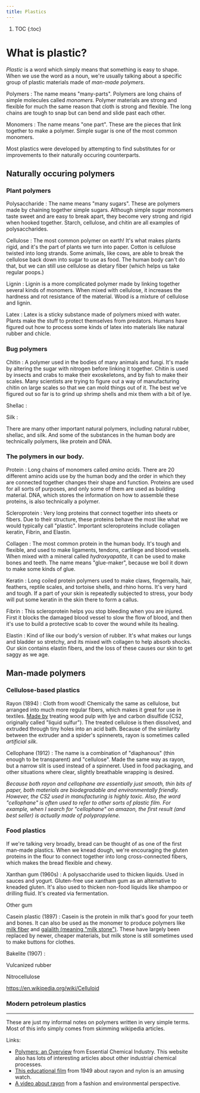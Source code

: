 ```yaml
---
title: Plastics
---
```


1. TOC
{:toc}



# What is plastic?

*Plastic* is a word which simply means that something is easy to shape.
When we use the word as a noun, we're usually talking about a specific group of plastic materials made of _man-made polymers_.

Polymers
: The name means "many-parts". Polymers are long chains of simple molecules called *monomers*. Polymer materials are strong and flexible for much the same reason that cloth is strong and flexible. The long chains are tough to snap but can bend and slide past each other.

Monomers
: The name means "one part". These are the pieces that link together to make a polymer. Simple sugar is one of the most common monomers.

Most plastics were developed by attempting to find substitutes for or improvements to their naturally occuring counterparts.

<!--Let's first take a look at the useful properties of naturally-occuring polymers, and then look <!--at some materials humans have invented with similar properties at how humans have invented new materials with some of those same properties.-->

## Naturally occuring polymers

### Plant polymers

Polysaccharide
: The name means "many sugars". These are polymers made by chaining together simple sugars. Although simple sugar monomers taste sweet and are easy to break apart, they become very strong and rigid when hooked together.  Starch, cellulose, and chitin are all examples of polysaccharides. 

Cellulose
: The most common polymer on earth! It's what makes plants rigid, and it's the part of plants we turn into paper. Cotton is cellulose twisted into long strands.  Some animals, like cows, are able to break the cellulose back down into sugar to use as food. The human body can't do that, but we can still use cellulose as dietary fiber (which helps us take regular poops.)

Lignin
: Lignin is a more complicated polymer made by linking together several kinds of monomers. When mixed with cellulose, it increases the hardness and rot resistance of the material. Wood is a mixture of cellulose and lignin.

Latex
: Latex is a sticky substance made of polymers mixed with water. Plants make the stuff to protect themselves from predators.  Humans have figured out how to process some kinds of latex into materials like natural rubber and chicle.


### Bug polymers

Chitin
: A polymer used in the bodies of many animals and fungi. It's made by altering the sugar with nitrogen before linking it together. Chitin is used by insects and crabs to make their exoskeletons, and by fish to make their scales. Many scientists are trying to figure out a way of manufacturing chitin on large scales so that we can mold things out of it. The best we've figured out so far is to grind up shrimp shells and mix them with a bit of lye.

Shellac
:

Silk
: 

There are many other important natural polymers, including natural rubber, shellac, and silk.
And some of the substances in the human body are technically polymers, like protein and DNA.

### The polymers in our body.

Protein 
: Long chains of monomers called *amino acids*. There are 20 different amino acids use by the human body and the order in which they are connected together changes their shape and function. Proteins are used for all sorts of purposes, and only some of them are used as building material. DNA, which stores the information on how to assemble these proteins, is also technically a polymer.

<!--Polynucleotide
: DNA and RNA. Both molecules are long chains of several different monomers called nucleotides. Our cells use the order of these monomers to store and transmit information, such as the order of amino acids used to build proteins.-->

Scleroprotein
: Very long proteins that connect together into sheets or fibers. Due to their structure, these proteins behave the most like what we would typically call "plastic". Important scleroproteins include collagen keratin, Fibrin, and Elastin. 

Collagen
: The most common protein in the human body. It's tough and flexible, and used to make ligaments, tendons, cartilege and blood vessels. When mixed with a mineral called *hydroxyapatite*, it can be used to make bones and teeth. The name means "glue-maker", because we boil it down to make some kinds of glue.

Keratin
: Long coiled protein polymers used to make claws, fingernails, hair, feathers, reptile scales, and tortoise shells, and rhino horns. It's very hard and tough. If a part of your skin is repeatedly subjected to stress, your body will put some keratin in the skin there to form a callus.

Fibrin
: This scleroprotein helps you stop bleeding when you are injured. First it blocks the damaged blood vessel to slow the flow of blood, and then it's use to build a protective scab to cover the wound while its healing.

Elastin
: Kind of like our body's version of rubber. It's what makes our lungs and bladder so stretchy, and its mixed with collagen to help absorb shocks. Our skin contains elastin fibers, and the loss of these causes our skin to get saggy as we age.






## Man-made polymers

### Cellulose-based plastics

Rayon (1894)
: Cloth from wood! Chemically the same as cellulose, but arranged into much more regular fibers, which makes it great for use in textiles. [Made by](https://en.wikipedia.org/wiki/Rayon#Manufacture) treating wood pulp with lye and carbon disulfide (CS2, originally called "liquid sulfur"). The treated cellulose is then dissolved, and extruded through tiny holes into an acid bath. Because of the similarity between the extruder and a spider's spinnerets, rayon is sometimes called _artificial silk_.

Cellophane (1912)
: The name is a combination of "diaphanous" (thin enough to be transparent) and "cellulose". Made the same way as rayon, but a narrow slit is used instead of a spinneret. Used in food packaging, and other situations where clear, slightly breathable wrapping is desired.

*Because both rayon and cellophane are essentially just smooth, thin bits of paper, both materials are biodegradable and environmentally friendly. However, the CS2 used in manufacturing is highly toxic. Also, the word "cellophane" is often used to refer to other sorts of plastic film. For example, when I search for "cellophane" on amazon, the first result (and best seller) is actually made of polypropylene.*



### Food plastics

If we're talking very broadly, bread can be thought of as one of the first man-made plastics. When we knead dough, we're encouraging the gluten proteins in the flour to connect together into long cross-connected fibers, which makes the bread flexible and chewy.

Xanthan gum (1960s)
: A polysaccharide used to thicken liquids. Used in sauces and yogurt. Gluten-free use xantham gum as an alternative to kneaded gluten. It's also used to thicken non-food  liquids like shampoo or drilling fluid. It's created via fermentation. 

Other gum





Casein plastic (1897)
: Casein is the protein in milk that's good for your teeth and bones. It can also be used as the monomer to produce polymers like [milk fiber](https://en.wikipedia.org/wiki/Galalith) and [galalith (meaning "milk stone")](https://en.wikipedia.org/wiki/Galalith). These have largely been replaced by newer, cheaper materials, but milk stone is still sometimes used to make buttons for clothes. 

Bakelite (1907)
: 



Vulcanized rubber

Nitrocellulose

https://en.wikipedia.org/wiki/Celluloid


### Modern petroleum plastics








---

These are just my informal notes on polymers written in very simple terms. Most of this info simply comes from skimming wikipedia articles. 

Links:
- [Polymers: an Overview](https://www.essentialchemicalindustry.org/polymers/polymers-an-overview.html) from Essential Chemical Industry. This website also has lots of interesting articles about other industrial chemical processes.
- [This educational film](https://www.youtube.com/watch?v=Nl4bS-59w9c) from 1949 about rayon and nylon is an amusing watch.
- [A video about rayon](https://www.youtube.com/watch?v=1daBc3lP9xA) from a fashion and environmental perspective.

